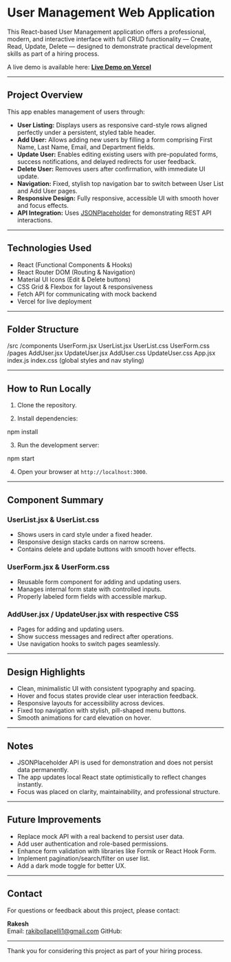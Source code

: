 # User Management Web Application

This React-based User Management application offers a professional, modern, and interactive interface with full CRUD functionality — Create, Read, Update, Delete — designed to demonstrate practical development skills as part of a hiring process.

A live demo is available here: **[Live Demo on Vercel](https://your-vercel-app-link.vercel.app)**

---

## Project Overview

This app enables management of users through:

- **User Listing:** Displays users as responsive card-style rows aligned perfectly under a persistent, styled table header.
- **Add User:** Allows adding new users by filling a form comprising First Name, Last Name, Email, and Department fields.
- **Update User:** Enables editing existing users with pre-populated forms, success notifications, and delayed redirects for user feedback.
- **Delete User:** Removes users after confirmation, with immediate UI update.
- **Navigation:** Fixed, stylish top navigation bar to switch between User List and Add User pages.
- **Responsive Design:** Fully responsive, accessible UI with smooth hover and focus effects.
- **API Integration:** Uses [JSONPlaceholder](https://jsonplaceholder.typicode.com/) for demonstrating REST API interactions.

---

## Technologies Used

- React (Functional Components & Hooks)
- React Router DOM (Routing & Navigation)
- Material UI Icons (Edit & Delete buttons)
- CSS Grid & Flexbox for layout & responsiveness
- Fetch API for communicating with mock backend
- Vercel for live deployment

---

## Folder Structure

/src
/components
UserForm.jsx
UserList.jsx
UserList.css
UserForm.css
/pages
AddUser.jsx
UpdateUser.jsx
AddUser.css
UpdateUser.css
App.jsx
index.js
index.css (global styles and nav styling)

---

## How to Run Locally

1. Clone the repository.

2. Install dependencies:

npm install

3. Run the development server:

npm start

4. Open your browser at `http://localhost:3000`.

---

## Component Summary

### UserList.jsx & UserList.css

- Shows users in card style under a fixed header.
- Responsive design stacks cards on narrow screens.
- Contains delete and update buttons with smooth hover effects.

### UserForm.jsx & UserForm.css

- Reusable form component for adding and updating users.
- Manages internal form state with controlled inputs.
- Properly labeled form fields with accessible markup.

### AddUser.jsx / UpdateUser.jsx with respective CSS

- Pages for adding and updating users.
- Show success messages and redirect after operations.
- Use navigation hooks to switch pages seamlessly.

---

## Design Highlights

- Clean, minimalistic UI with consistent typography and spacing.
- Hover and focus states provide clear user interaction feedback.
- Responsive layouts for accessibility across devices.
- Fixed top navigation with stylish, pill-shaped menu buttons.
- Smooth animations for card elevation on hover.

---

## Notes

- JSONPlaceholder API is used for demonstration and does not persist data permanently.
- The app updates local React state optimistically to reflect changes instantly.
- Focus was placed on clarity, maintainability, and professional structure.

---

## Future Improvements

- Replace mock API with a real backend to persist user data.
- Add user authentication and role-based permissions.
- Enhance form validation with libraries like Formik or React Hook Form.
- Implement pagination/search/filter on user list.
- Add a dark mode toggle for better UX.

---

## Contact

For questions or feedback about this project, please contact:

**Rakesh**  
Email: rakibollapelli1@gmail.com
GitHub:

---

Thank you for considering this project as part of your hiring process.
